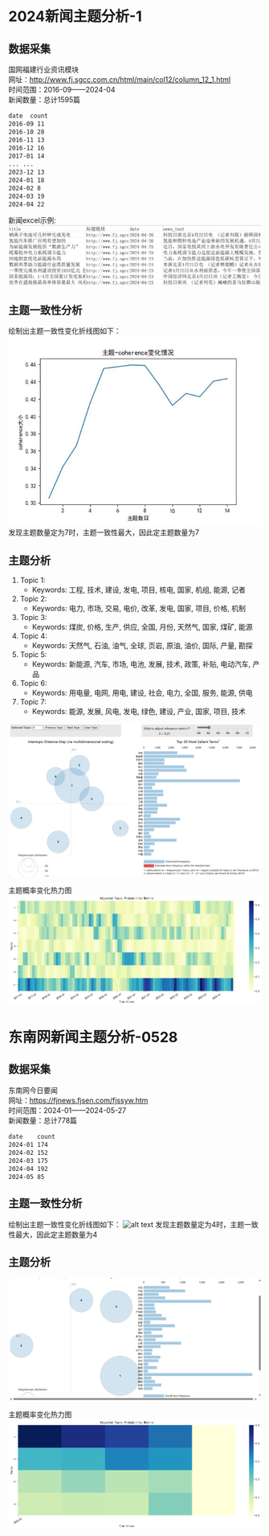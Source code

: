 # 2024新闻主题分析-1

## 数据采集
国网福建行业资讯模块 <br>
网址：http://www.fj.sgcc.com.cn/html/main/col12/column_12_1.html<br>
时间范围：2016-09——2024-04<br>
新闻数量：总计1595篇<br>

```
date  count
2016-09	11
2016-10	28
2016-11	13
2016-12	16
2017-01	14
...	...
2023-12	13
2024-01	18
2024-02	8
2024-03	19
2024-04	22
```
新闻excel示例:
![alt text](Figs/新闻excel示例.png)

## 主题一致性分析

绘制出主题一致性变化折线图如下：
![alt text](Figs/LDA_coherence_change.jpg)
发现主题数量定为7时，主题一致性最大，因此定主题数量为7

## 主题分析


1. Topic 1:
   - Keywords: 工程, 技术, 建设, 发电, 项目, 核电, 国家, 机组, 能源, 记者
2. Topic 2:
   - Keywords: 电力, 市场, 交易, 电价, 改革, 发电, 国家, 项目, 价格, 机制
3. Topic 3:
   - Keywords: 煤炭, 价格, 生产, 供应, 全国, 月份, 天然气, 国家, 煤矿, 能源
4. Topic 4:
   - Keywords: 天然气, 石油, 油气, 全球, 页岩, 原油, 油价, 国际, 产量, 勘探
5. Topic 5:
   - Keywords: 新能源, 汽车, 市场, 电池, 发展, 技术, 政策, 补贴, 电动汽车, 产品
6. Topic 6:
   - Keywords: 用电量, 电网, 用电, 建设, 社会, 电力, 全国, 服务, 能源, 供电
7. Topic 7:
   - Keywords: 能源, 发展, 风电, 发电, 绿色, 建设, 产业, 国家, 项目, 技术
  
![alt text](Figs/7topics.png)

主题概率变化热力图
![alt text](Figs/主题概率变化热力图.png)


# 东南网新闻主题分析-0528


## 数据采集
东南网今日要闻 <br>
网址：https://fjnews.fjsen.com/fjssyw.htm<br>
时间范围：2024-01——2024-05-27<br>
新闻数量：总计778篇<br>

```
date	count
2024-01	174
2024-02	152
2024-03	175
2024-04	192
2024-05	85
```


## 主题一致性分析

绘制出主题一致性变化折线图如下：
![alt text](0528-Figs/LDA_coherence_change.jpg)
发现主题数量定为4时，主题一致性最大，因此定主题数量为4

## 主题分析



![alt text](0528-Figs/4topics.png)

主题概率变化热力图
![alt text](0528-Figs/主题概率变化热力图.png)

